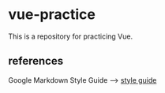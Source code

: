 # vue-practice
This is a repository for practicing Vue.


## references

Google Markdown Style Guide -->
[style guide](https://github.com/google/styleguide/blob/3591b2e540cbcb07423e02d20eee482165776603/docguide/style.md#document-layout)
